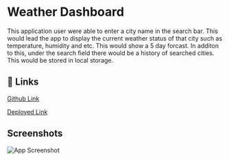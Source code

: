
# Weather Dashboard

This application user were able to enter a city name in the search bar. This would lead the app to display the current weather status of that city such as temperature, humidity and etc. This would show a 5 day forcast. In additon to this, under the search field there would be a history of searched cities. This would be stored in local storage.
## 🔗 Links
[Github Link](https://github.com/EagleLe/6-Weather-Dashboard)

[Deployed Link](https://eaglele.github.io/6-Weather-Dashboard/)


  
## Screenshots

![App Screenshot](![image](https://user-images.githubusercontent.com/85507148/130022122-f3271818-a00b-431e-9295-c3ab18d203ea.png))

  
